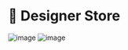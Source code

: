 # 🔖 Designer Store
![image](https://github.com/mwongess/multiframe-shop/assets/86522089/c9b35e1b-a0c5-43ea-8af9-dad655845575)
![image](https://github.com/mwongess/multiframe-shop/assets/86522089/28c15b59-7680-4f2d-9088-588166a65dcc)




